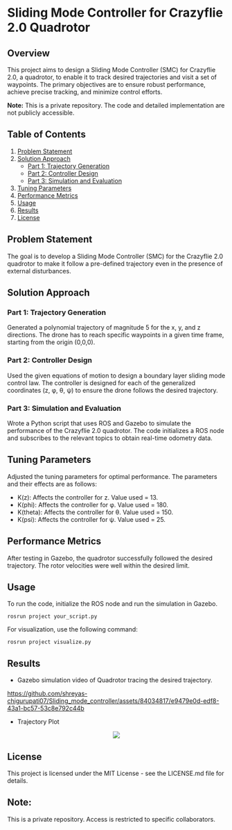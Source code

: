 
# Sliding Mode Controller for Crazyflie 2.0 Quadrotor

## Overview

This project aims to design a Sliding Mode Controller (SMC) for Crazyflie 2.0, a quadrotor, to enable it to track desired trajectories and visit a set of waypoints. The primary objectives are to ensure robust performance, achieve precise tracking, and minimize control efforts.

**Note:** This is a private repository. The code and detailed implementation are not publicly accessible.

## Table of Contents

1. [Problem Statement](#problem-statement)
2. [Solution Approach](#solution-approach)
    - [Part 1: Trajectory Generation](#part-1-trajectory-generation)
    - [Part 2: Controller Design](#part-2-controller-design)
    - [Part 3: Simulation and Evaluation](#part-3-simulation-and-evaluation)
3. [Tuning Parameters](#tuning-parameters)
4. [Performance Metrics](#performance-metrics)
5. [Usage](#usage)
6. [Results](#results)
7. [License](#license)

## Problem Statement

The goal is to develop a Sliding Mode Controller (SMC) for the Crazyflie 2.0 quadrotor to make it follow a pre-defined trajectory even in the presence of external disturbances.

## Solution Approach

### Part 1: Trajectory Generation

Generated a polynomial trajectory of magnitude 5 for the x, y, and z directions. The drone has to reach specific waypoints in a given time frame, starting from the origin (0,0,0).

### Part 2: Controller Design

Used the given equations of motion to design a boundary layer sliding mode control law. The controller is designed for each of the generalized coordinates (z, φ, θ, ψ) to ensure the drone follows the desired trajectory.

### Part 3: Simulation and Evaluation

Wrote a Python script that uses ROS and Gazebo to simulate the performance of the Crazyflie 2.0 quadrotor. The code initializes a ROS node and subscribes to the relevant topics to obtain real-time odometry data.

## Tuning Parameters

Adjusted the tuning parameters for optimal performance. The parameters and their effects are as follows:

- K(z): Affects the controller for z. Value used = 13.
- K(phi): Affects the controller for φ. Value used = 180.
- K(theta): Affects the controller for θ. Value used = 150.
- K(psi): Affects the controller for ψ. Value used = 25.

## Performance Metrics

After testing in Gazebo, the quadrotor successfully followed the desired trajectory. The rotor velocities were well within the desired limit.

## Usage

To run the code, initialize the ROS node and run the simulation in Gazebo.

```
rosrun project your_script.py
```

For visualization, use the following command:

```
rosrun project visualize.py
```

## Results
* Gazebo simulation video of Quadrotor tracing the desired trajectory.  




https://github.com/shreyas-chigurupati07/Sliding_mode_controller/assets/84034817/e9479e0d-edf8-43a1-bc57-53c8e792c44b




* Trajectory Plot<br>

<p align="center">
    <img src="[https://github.com/shreyas-chigurupati07/Sliding_mode_controller/assets/84034817/c308e51d-289d-485f-ae9a-cfc891d05e7e](https://github.com/shreyas-chigurupati07/Sliding_mode_controller/assets/84034817/6b3e5a88-bebb-4815-96c0-9fa95ccf4e1d)" />
</p>





## License
This project is licensed under the MIT License - see the LICENSE.md file for details.


## Note:
This is a private repository. Access is restricted to specific collaborators.


